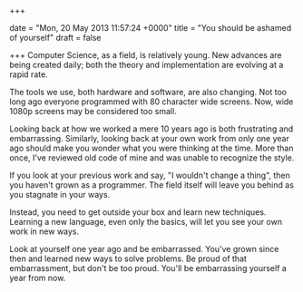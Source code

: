 +++
 
date = "Mon, 20 May 2013 11:57:24 +0000"
title = "You should be ashamed of yourself"
draft = false
 
+++
Computer Science, as a field, is relatively young. New advances are being created daily; both the theory and implementation are evolving at a rapid rate. 

The tools we use, both hardware and software, are also changing. Not too long ago everyone programmed with 80 character wide screens. Now, wide 1080p screens may be considered too small. 

Looking back at how we worked a mere 10 years ago is both frustrating and embarrassing. Similarly, looking back at your own work from only one year ago should make you wonder what you were thinking at the time. More than once, I've reviewed old code of mine and was unable to recognize the style. 

If you look at your previous work and say, "I wouldn't change a thing", then you haven't grown as a programmer. The field itself will leave you behind as you stagnate in your ways. 

Instead, you need to get outside your box and learn new techniques. Learning a new language, even only the basics, will let you see your own work in new ways. 

Look at yourself one year ago and be embarrassed. You've grown since then and learned new ways to solve problems. Be proud of that embarrassment, but don't be too proud. You'll be embarrassing yourself a year from now. 


